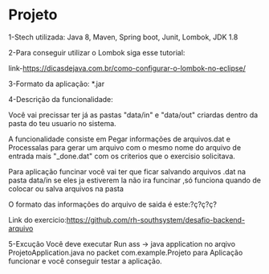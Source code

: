 # Projeto

1-Stech utilizada:
Java 8,
Maven,
Spring boot,
Junit,
Lombok,
JDK 1.8

2-Para conseguir utilizar o Lombok siga esse tutorial:

  link-https://dicasdejava.com.br/como-configurar-o-lombok-no-eclipse/

3-Formato da aplicação:
    *.jar

4-Descrição da funcionalidade:

  Você vai precissar ter já as pastas "data/in" e "data/out" criardas dentro da pasta do teu usuario no sistema.
  
  A funcionalidade consiste em Pegar informações de arquivos.dat e Processalas para gerar um arquivo com o mesmo nome do arquivo de entrada mais  "_done.dat" com os criterios que o exercisio solicitava.
  
  Para aplicação funcinar você vai ter que ficar salvando arquivos .dat na pasta data/in se eles ja estiverem la não ira funcinar ,só funciona quando de colocar ou salva arquivos na pasta 
  
  O formato das informações do arquivo de saida é este:?ç?ç?ç?
  
  Link do exercicio:https://github.com/rh-southsystem/desafio-backend-arquivo
  
  5-Excução
    Você deve executar Run ass -> java application no arqivo ProjetoApplication.java no packet com.example.Projeto para Aplicação funcionar e você conseguir testar a aplicação. 
